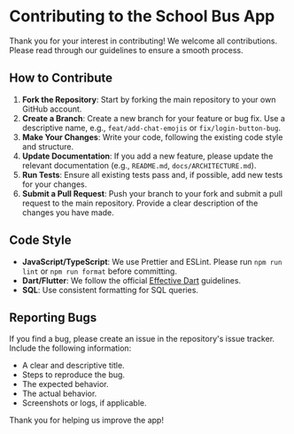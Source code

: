 # Contributing to the School Bus App

Thank you for your interest in contributing! We welcome all contributions. Please read through our guidelines to ensure a smooth process.

## How to Contribute

1.  **Fork the Repository**: Start by forking the main repository to your own GitHub account.
2.  **Create a Branch**: Create a new branch for your feature or bug fix. Use a descriptive name, e.g., `feat/add-chat-emojis` or `fix/login-button-bug`.
3.  **Make Your Changes**: Write your code, following the existing code style and structure.
4.  **Update Documentation**: If you add a new feature, please update the relevant documentation (e.g., `README.md`, `docs/ARCHITECTURE.md`).
5.  **Run Tests**: Ensure all existing tests pass and, if possible, add new tests for your changes.
6.  **Submit a Pull Request**: Push your branch to your fork and submit a pull request to the main repository. Provide a clear description of the changes you have made.

## Code Style

- **JavaScript/TypeScript**: We use Prettier and ESLint. Please run `npm run lint` or `npm run format` before committing.
- **Dart/Flutter**: We follow the official [Effective Dart](https://dart.dev/guides/language/effective-dart) guidelines.
- **SQL**: Use consistent formatting for SQL queries.

## Reporting Bugs

If you find a bug, please create an issue in the repository's issue tracker. Include the following information:
- A clear and descriptive title.
- Steps to reproduce the bug.
- The expected behavior.
- The actual behavior.
- Screenshots or logs, if applicable.

Thank you for helping us improve the app!
